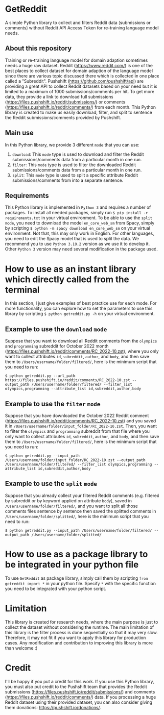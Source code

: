 # GetReddit
A simple Python library to collect and filters Reddit data (submissions or comments) without Reddit API Access Token for re-training language model needs.
## About this repository
Training or re-training language model for domain adaption sometimes needs a huge raw dataset. Reddit (https://www.reddit.com/) is one of the best places to collect dataset for domain adaption of the language model since there are various topic discussed there which is collected in one place called a "Subreddit". Pushshift (https://github.com/pushshift/api) are providing a great API to collect Reddit datasets based on your need but it is limited to a maximum of 1000 submissions/comments per hit. To get more data, they provide a link to download full submissions (https://files.pushshift.io/reddit/submissions/) or comments (https://files.pushshift.io/reddit/comments/) from each month. This Python library is created to make us easily download, filter, and split to sentence the Reddit submissions/comments provided by Pushshift. 
## Main use
In this Python library, we provide 3 different `mode` that you can use: <br />
1. `download`: This `mode` type is used to download and filter the Reddit submissions/comments data from a particular month in one run.
2. `filter`: This `mode` type is used to filter the downloaded Reddit submissions/comments data from a particular month in one run.
3. `split`: This `mode` type is used to split a specific attribute Reddit submissions/comments from into a separate sentence.
## Requirements
This Python library is implemented in `Python 3` and requires a number of packages. To install all needed packages, simply run `$ pip install -r requirements.txt` in your virtual environment. To be able to use the `split` `mode`, you need to download the model `en_core_web_sm` from Spacy, simply by scripting `$ python -m spacy download en_core_web_sm` on your virtual environment. Not that, this may only work in English. For other languages, you need to edit the Spacy model that is used to split the data. We recommend you to use `Python 3.10.2` version as we use it to develop it. Other `Python 3` version may need several modification in the package used.

# How to use as an instant library which directly called from the terminal
In this section, I just give examples of best practice use for each mode. For more functionality, you can explore how to set the parameters to use this library by scripting `$ python getreddit.py -h` on your virtual environment.
## Example to use the `download` `mode`
Suppose that you want to download all Reddit comments from the `olympics` and `programming` subreddit for October 2022 month (https://files.pushshift.io/reddit/comments/RC_2022-10.zst), where you only want to collect attributes `id`, `subreddit`, `author`, and `body`, and then save them to `/Users/username/folder/filtered/`, here is the minimum script that you need to run:
```
$ python getreddit.py --url_path https://files.pushshift.io/reddit/comments/RC_2022-10.zst --output_path /Users/username/folder/filtered/ --filter_list olympics,programming --attribute_list id,subreddit,author,body
```
## Example to use the `filter` `mode`
Suppose that you have downloaded the October 2022 Reddit comment (https://files.pushshift.io/reddit/comments/RC_2022-10.zst) and you saved it in `/Users/username/folder/input_folder/RC_2022-10.zst`. Then, you want to filter the `olympics` and `programming` subreddit from that file where you only want to collect attributes `id`, `subreddit`, `author`, and `body`, and then save them to `/Users/username/folder/filtered/`, here is the minimum script that you need to run:
```
$ python getreddit.py --input_path /Users/username/folder/input_folder/RC_2022-10.zst --output_path /Users/username/folder/filtered/ --filter_list olympics,programming --attribute_list id,subreddit,author,body
```
## Example to use the `split` `mode`
Suppose that you already collect your filtered Reddit comments (e.g. filtered by subreddit or by keyword applied on attribute `body`), saved in `/Users/username/folder/filtered/`, and you want to split all those comments files sentence by sentence then saved the splitted comments in `/Users/username/folder/splitted/`, here is the minimum script that you need to run:
```
$ python getreddit.py --input_path /Users/username/folder/filtered/ --output_path /Users/username/folder/splitted/
```

# How to use as a package library to be integrated in your python file
To use `GetReddit` as package library, simply call them by scripting `from getreddit import *` in your python file. Specify `*` with the specific function you need to be integrated with your python script.

# Limitation
This library is created for research needs, where the main purpose is just to collect the dataset without considering the runtime. The main limitation of this library is the filter process is done sequentially so that it may very slow. Therefore, it may not fit if you want to apply this library for production cases. Any modification and contribution to improving this library is more than welcome :) 

# Credit
I'll be happy if you put a credit for this work. If you use this Python library, you must also put credit to the Pushshift team that provides the Reddit submissions (https://files.pushshift.io/reddit/submissions/) and comments (https://files.pushshift.io/reddit/comments/) data. If you processing a huge Reddit dataset using their provided dataset, you can also consider giving them donations: https://pushshift.io/donations/.

